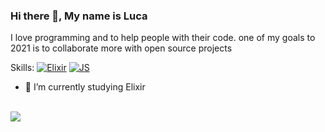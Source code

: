 ### Hi there 👋, My name is Luca

I love programming and to help people with their code. one of my goals to 2021 is to collaborate more with open source projects

Skills: [![Elixir](https://www.vectorlogo.zone/logos/elixir-lang/elixir-lang-icon.svg)](https://github.com/synterrr?tab=repositories&q=&type=&language=elixir)
[![JS](https://www.vectorlogo.zone/logos/javascript/javascript-icon.svg)](https://github.com/synterrr?tab=repositories&q=&type=&language=javascript)

- 🔭 I’m currently studying Elixir

<br>
<a href="https://github.com/anuraghazra/github-readme-stats">
  <img align="center" src="https://github-readme-stats.vercel.app/api/top-langs/?username=synterrr&layout=compact&theme=onedark" />
</a> 

